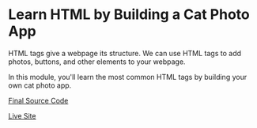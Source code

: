 # Learn HTML by Building a Cat Photo App

HTML tags give a webpage its structure. We can use HTML tags to add photos, buttons, and other elements to your webpage.

In this module, you'll learn the most common HTML tags by building your own cat photo app.

[Final Source Code](https://github.com/CERTIFIED2003/freeCodeCamp-Solutions/blob/main/Responsive%20Web%20Design/01-Learn%20HTML%20by%20Building%20a%20Cat%20Photo%20App/CatPhotoApp.html)

[Live Site](https://CatPhotoApp.certified2003.repl.co)